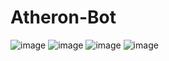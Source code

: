 # Atheron-Bot

![image](https://cdn.discordapp.com/attachments/1018142990700646450/1048513382388609034/image.png)
![image](https://cdn.discordapp.com/attachments/1018142990700646450/1048513526089666650/image.png)
![image](https://cdn.discordapp.com/attachments/1018142990700646450/1048513854197465128/image.png)
![image](https://cdn.discordapp.com/attachments/1018142990700646450/1048514205315239936/image.png)

